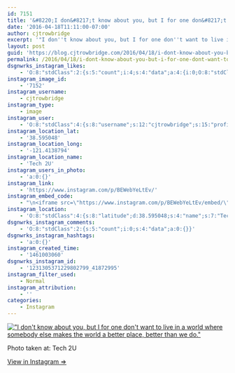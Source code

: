 ```yaml
---
id: 7151
title: '&#8220;I don&#8217;t know about you, but I for one don&#8217;t want to live in a world where somebody else makes the world a better place, better than we do.&#8221;'
date: '2016-04-18T11:11:00-07:00'
author: cjtrowbridge
excerpt: '"I don''t know about you, but I for one don''t want to live in a world where somebody else makes the world a better place, better than we do."'
layout: post
guid: 'https://blog.cjtrowbridge.com/2016/04/18/i-dont-know-about-you-but-i-for-one-dont-want-to-live-in-a-world-where-somebody-else-makes-the-world-a-better-place-better-than-we-do/'
permalink: /2016/04/18/i-dont-know-about-you-but-i-for-one-dont-want-to-live-in-a-world-where-somebody-else-makes-the-world-a-better-place-better-than-we-do/
dsgnwrks_instagram_likes:
    - 'O:8:"stdClass":2:{s:5:"count";i:4;s:4:"data";a:4:{i:0;O:8:"stdClass":4:{s:8:"username";s:5:"ajf16";s:15:"profile_picture";s:86:"https://scontent.cdninstagram.com/t51.2885-19/11351912_515873415235705_885191566_a.jpg";s:2:"id";s:9:"234034506";s:9:"full_name";s:13:"Andy Fletcher";}i:1;O:8:"stdClass":4:{s:8:"username";s:10:"shea.logan";s:15:"profile_picture";s:93:"https://scontent.cdninstagram.com/t51.2885-19/s150x150/10986036_965886383503619_4627211_a.jpg";s:2:"id";s:9:"271014122";s:9:"full_name";s:0:"";}i:2;O:8:"stdClass":4:{s:8:"username";s:9:"nazghoul_";s:15:"profile_picture";s:97:"https://scontent.cdninstagram.com/t51.2885-19/s150x150/12905057_1739397022942366_1480493887_a.jpg";s:2:"id";s:8:"19523293";s:9:"full_name";s:0:"";}i:3;O:8:"stdClass":4:{s:8:"username";s:12:"jonshawnbeck";s:15:"profile_picture";s:87:"https://scontent.cdninstagram.com/t51.2885-19/11849876_1450211048621750_970672486_a.jpg";s:2:"id";s:9:"302102077";s:9:"full_name";s:8:"Jon Beck";}}}'
instagram_image_id:
    - '7152'
instagram_username:
    - cjtrowbridge
instagram_type:
    - image
instagram_user:
    - 'O:8:"stdClass":4:{s:8:"username";s:12:"cjtrowbridge";s:15:"profile_picture";s:96:"https://scontent.cdninstagram.com/t51.2885-19/s150x150/12081186_1759494767611229_280555941_a.jpg";s:2:"id";s:8:"41872995";s:9:"full_name";s:13:"CJ Trowbridge";}'
instagram_location_lat:
    - '38.595048'
instagram_location_long:
    - '-121.4138794'
instagram_location_name:
    - 'Tech 2U'
instagram_users_in_photo:
    - 'a:0:{}'
instagram_link:
    - 'https://www.instagram.com/p/BEWebYeLtEv/'
instagram_embed_code:
    - "\n<iframe src=\"https://www.instagram.com/p/BEWebYeLtEv/embed/\" width=\"612\" height=\"710\" frameborder=\"0\" scrolling=\"no\" allowtransparency=\"true\" class=\"insta-image-embed\"></iframe>\n"
instagram_location:
    - 'O:8:"stdClass":4:{s:8:"latitude";d:38.595048;s:4:"name";s:7:"Tech 2U";s:9:"longitude";d:-121.4138794;s:2:"id";i:1003051129;}'
dsgnwrks_instagram_comments:
    - 'O:8:"stdClass":2:{s:5:"count";i:0;s:4:"data";a:0:{}}'
dsgnwrks_instagram_hashtags:
    - 'a:0:{}'
instagram_created_time:
    - '1461003060'
dsgnwrks_instagram_id:
    - '1231305371229802799_41872995'
instagram_filter_used:
    - Normal
instagram_attribution:
    - ''
categories:
    - Instagram
---
```


[!["I don't know about you, but I for one don't want to live in a world where somebody else makes the world a better place, better than we do."](https://blog.cjtrowbridge.com/wp-content/uploads/2016/04/1461003060-1-1.jpg)](https://www.instagram.com/p/BEWebYeLtEv/)

Photo taken at: Tech 2U

[View in Instagram ⇒](https://www.instagram.com/p/BEWebYeLtEv/)